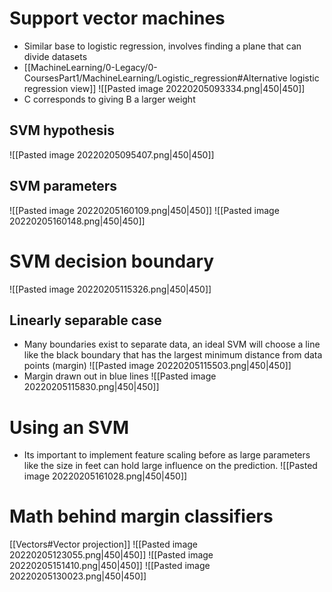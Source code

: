 # Support vector machines
- Similar base to logistic regression, involves finding a plane that can divide datasets
- [[MachineLearning/0-Legacy/0-CoursesPart1/MachineLearning/Logistic_regression#Alternative logistic regression view]]
![[Pasted image 20220205093334.png|450|450]]
- C corresponds to giving B a larger weight
## SVM hypothesis
![[Pasted image 20220205095407.png|450|450]]

## SVM parameters
![[Pasted image 20220205160109.png|450|450]]
![[Pasted image 20220205160148.png|450|450]]
# SVM decision boundary
![[Pasted image 20220205115326.png|450|450]]
## Linearly separable case
- Many boundaries exist to separate data, an ideal SVM will choose a line like the black boundary that has the largest minimum distance from data points (margin)
![[Pasted image 20220205115503.png|450|450]]
- Margin drawn out in blue lines
![[Pasted image 20220205115830.png|450|450]]

# Using an SVM
- Its important to implement feature scaling before as large parameters like the size in feet can hold large influence on the prediction.
![[Pasted image 20220205161028.png|450|450]]
# Math behind margin classifiers
[[Vectors#Vector projection]]
![[Pasted image 20220205123055.png|450|450]]
![[Pasted image 20220205151410.png|450|450]]
![[Pasted image 20220205130023.png|450|450]]
